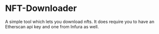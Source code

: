 # NFT-Downloader
A simple tool which lets you download nfts. It does require you to have an Etherscan api key and one from Infura as well.
